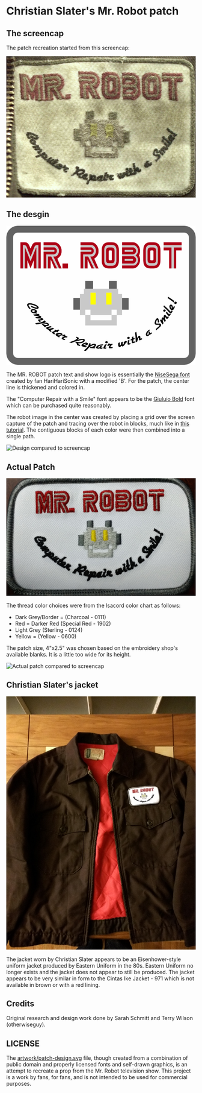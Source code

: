 # Christian Slater's Mr. Robot patch

## The screencap

The patch recreation started from this screencap:

![Screencap](artwork/patch-capture.png?raw=true "Patch screencap")

## The desgin

![Design](artwork/patch-design.png?raw=true "Patch design")

The MR. ROBOT patch text and show logo is essentially the
[NiseSega font](http://www.thealmightyguru.com/GameFonts/Series-Sega.html)
created by fan HariHariSonic with a modified 'B'. For the patch, the center
line is thickened and colored in.

The "Computer Repair with a Smile" font appears to be the 
[Giuluio Bold](http://www.fontspring.com/fonts/fontsite/giulio) font which can
be purchased quite reasonably.

The robot image in the center was created by placing a grid over the screen
capture of the patch and tracing over the robot in blocks, much like in
[this tutorial](https://www.youtube.com/watch?v=Se7WVuyIEnU). The contiguous
blocks of each color were then combined into a single path.

![Design compared to screencap](artwork/patch-capture-design.gif?raw=true "Design compared to screencap")

## Actual Patch

![Actual patch](artwork/patch-actual.jpg?raw=true "Actual patch")

The thread color choices were from the lsacord color chart as follows:

* Dark Grey/Border = (Charcoal - 0111)
* Red = Darker Red (Special Red - 1902)
* Light Grey (Sterling - 0124)
* Yellow = (Yellow - 0600)

The patch size, 4"x2.5" was chosen based on the embroidery shop's available
blanks. It is a little too wide for its height.

![Actual patch compared to screencap](artwork/patch-capture-actual.gif?raw=true "Actual patch compared to screencap")

## Christian Slater's jacket

![Jacket](artwork/jacket.jpg?raw=true "Jacket with patch")

The jacket worn by Christian Slater appears to be an Eisenhower-style uniform
jacket produced by Eastern Uniform in the 80s. Eastern Uniform no longer exists
and the jacket does not appear to still be produced. The jacket appears to be
very similar in form to the Cintas Ike Jacket - 971 which is not available in
brown or with a red lining.

## Credits

Original research and design work done by Sarah Schmitt and Terry Wilson (otherwiseguy).

## LICENSE

The [artwork/patch-design.svg](artwork/patch-design.svg) file, though created
from a combination of public domain and properly licensed fonts and self-drawn
graphics, is an attempt to recreate a prop from the Mr. Robot television show.
This project is a work by fans, for fans, and is not intended to be used for
commercial purposes.
